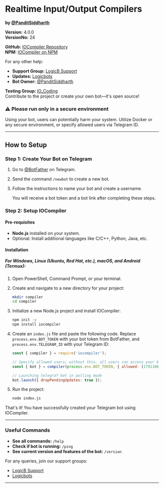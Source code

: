 # Realtime Input/Output Compilers
**by [@PanditSiddharth](https://telegram.me/PanditSiddharth)**

**Version:** 4.0.0  
**VersionNo:** 24

**GitHub:** [IOCompiler Repository](https://github.com/Panditsiddharth/compilers)  
**NPM:** [IOCompiler on NPM](https://npmjs.com/Panditsiddharth/iocompiler)

For any other help:  
- **Support Group:** [LogicB Support](https://telegram.me/LogicB_support)  
- **Updates:** [Logicbots](https://telegram.me/Logicbots)  
- **Bot Owner:** [@PanditSiddharth](https://telegram.me/PanditSiddharth)  

**Testing Group:** [IO_Coding](https://telegram.me/IO_Coding)  
Contribute to the project or create your own bot—it's open source!

### ⚠️ Please run only in a secure environment
Using your bot, users can potentially harm your system. Utilize Docker or any secure environment, or specify allowed users via Telegram ID.

---

## How to Setup

### Step 1: Create Your Bot on Telegram

1. Go to [@BotFather](https://t.me/BotFather) on Telegram.
2. Send the command `/newbot` to create a new bot.
3. Follow the instructions to name your bot and create a username.

   You will receive a bot token and a bot link after completing these steps.

### Step 2: Setup IOCompiler

#### Pre-requisites

- **Node.js** installed on your system.
- Optional: Install additional languages like C/C++, Python, Java, etc.

#### Installation

##### For Windows, Linux (Ubuntu, Red Hat, etc.), macOS, and Android (Termux):

1. Open PowerShell, Command Prompt, or your terminal.
2. Create and navigate to a new directory for your project:
    ```sh
    mkdir compiler
    cd compiler
    ```

3. Initialize a new Node.js project and install IOCompiler:
    ```sh
    npm init -y
    npm install iocompiler
    ```

4. Create an `index.js` file and paste the following code. Replace `process.env.BOT_TOKEN` with your bot token from BotFather, and `process.env.TELEGRAM_ID` with your Telegram ID:
    ```js
    const { compiler } = require('iocompiler');

    // Specify allowed users; without this, all users can access your bot
    const { bot } = compiler(process.env.BOT_TOKEN, { allowed: [1791106582, process.env.TELEGRAM_ID] });

    // Launching telegraf bot in polling mode
    bot.launch({ dropPendingUpdates: true });
    ```

5. Run the project:
    ```sh
    node index.js
    ```

That's it! You have successfully created your Telegram bot using IOCompiler.

---

### Useful Commands

- **See all commands:** `/help`
- **Check if bot is running:** `/ping`
- **See current version and features of the bot:** `/version`

For any queries, join our support groups:
- [LogicB Support](https://telegram.me/logicb_support)
- [Logicbots](https://telegram.me/logicbots)

---
